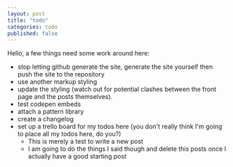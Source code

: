 ```yaml
---
layout: post
title: "todo"
categories: todo
published: false
---
```


Hello, a few things need some work around here:

* stop letting github generate the site, generate the site yourself then push the site to the repository
* use another markup styling
* update the styling (watch out for potential clashes between the front page and the posts themselves).
* test codepen embeds
* attach a pattern library
* create a changelog
* set up a trello board for my todos here (you don't really think I'm going to place all my todos here, do you?)
    * This is merely a test to write a new post
    * I am going to do the things I said though and delete this posts once I actually have a good starting post

